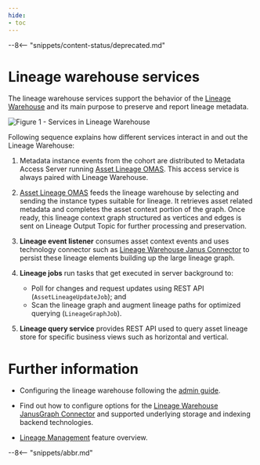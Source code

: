 ```yaml
---
hide:
- toc
---
```


<!-- SPDX-License-Identifier: CC-BY-4.0 -->
<!-- Copyright Contributors to the ODPi Egeria project 2020. -->

--8<-- "snippets/content-status/deprecated.md"

# Lineage warehouse services

The lineage warehouse services support the behavior of the [Lineage Warehouse](/concepts/lineage-warehouse) and its main purpose to preserve and report lineage metadata.

![Figure 1 - Services in Lineage Warehouse](lineage-warehouse-services.svg)

Following sequence explains how different services interact in and out the Lineage Warehouse:

1. Metadata instance events from the cohort are distributed to Metadata Access Server running [Asset Lineage OMAS](/services/omas/asset-lineage/overview). This access service is always paired with Lineage Warehouse.

2. [Asset Lineage OMAS](/services/omas/asset-lineage/overview) feeds the lineage warehouse by selecting and sending the instance types suitable for lineage. It retrieves asset related metadata and completes the asset context portion of the graph. Once ready, this lineage context graph structured as vertices and edges is sent on Lineage Output Topic for further processing and preservation.

3. **Lineage event listener** consumes asset context events and uses technology connector such as [Lineage Warehouse Janus Connector](/connectors/governance-daemon/lineage-warehouse-janus-connector) to persist these lineage elements building up the large lineage graph. 

4. **Lineage jobs** run tasks that get executed in server background to:

    - Poll for changes and request updates using REST API (`AssetLineageUpdateJob`); and 
    - Scan the lineage graph and augment lineage paths for optimized querying (`LineageGraphJob`).

5. **Lineage query service** provides REST API used to query asset lineage store for specific business views such as horizontal and vertical.

# Further information

- Configuring the lineage warehouse following the [admin guide](/guides/admin/servers/by-server-type/configuring-a-lineage-warehouse/).

- Find out how to configure options for the [Lineage Warehouse JanusGraph Connector](/connectors/governance-daemon/lineage-warehouse-janus-connector) and supported underlying storage and indexing backend technologies.

- [Lineage Management](/features/lineage-management/overview/) feature overview.

--8<-- "snippets/abbr.md"